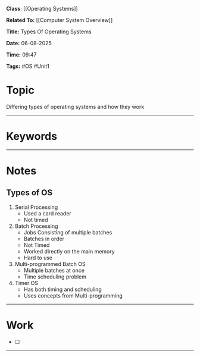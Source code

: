 **Class**: [[Operating Systems]]

**Related To:** [[Computer System Overview]]

**Title:** Types Of Operating Systems

**Date:** 06-08-2025

**Time:** 09:47

**Tags:** #OS #Unit1 

# Topic

Differing types of operating systems and how they work

---
# Keywords



--- 
# Notes

## Types of OS

1. Serial Processing
	- Used a card reader
	- Not timed
2. Batch Processing
	- Jobs Consisting of multiple batches
	- Batches in order
	- Not Timed
	- Worked directly on the main memory
	- Hard to use
3. Multi-programmed Batch OS
	- Multiple batches at once
	- Time scheduling problem
4. Timer OS
	- Has both timing and scheduling
	- Uses concepts from Multi-programming 

---
# Work

- [ ] 

---
